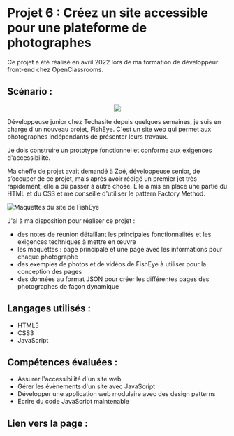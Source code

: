 # Projet 6 : Créez un site accessible pour une plateforme de photographes
Ce projet a été réalisé en avril 2022 lors de ma formation de développeur front-end chez OpenClassrooms.

## Scénario :
<p align="center">
  <img src="assets/images/logo.png">
</p>

Développeuse junior chez Techasite depuis quelques semaines, je suis en charge d'un nouveau projet, FishEye. C'est un site web qui permet aux photographes indépendants de présenter leurs travaux. 

Je dois construire un prototype fonctionnel et conforme aux exigences d'accessibilité.

Ma cheffe de projet avait demandé à Zoé, développeuse senior, de s’occuper de ce projet, mais après avoir rédigé un premier jet très rapidement, elle a dû passer à autre chose. Elle a mis en place une partie du HTML et du CSS et me conseille d'utiliser le pattern Factory Method.

![Maquettes du site de FishEye](https://user.oc-static.com/upload/2020/08/18/15977571210897_image2.png)

J'ai à ma disposition pour réaliser ce projet :
* des notes de réunion détaillant les principales fonctionnalités et les exigences techniques à mettre en œuvre
* les maquettes : page principale et une page avec les informations pour chaque photographe
* des exemples de photos et de vidéos de FishEye à utiliser pour la conception des pages
* des données au format JSON pour créer les différentes pages des photographes de façon dynamique


## Langages utilisés :
* HTML5
* CSS3
* JavaScript


## Compétences évaluées :
* Assurer l'accessibilité d'un site web
* Gérer les évènements d'un site avec JavaScript
* Développer une application web modulaire avec des design patterns
* Ecrire du code JavaScript maintenable


## Lien vers la page :

